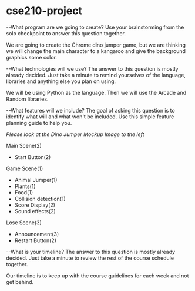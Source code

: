 # cse210-project

--What program are we going to create? Use your brainstorming from the solo checkpoint to answer this question together.

We are going to create the Chrome dino jumper game, but we are thinking we will change the main character to 
a kangaroo and give the background graphics some color. 


--What technologies will we use? The answer to this question is mostly already decided. Just take a minute to remind yourselves of the language, libraries and anything else you plan on using.

We will be using Python as the language. Then we will use the Arcade and Random libraries. 


--What features will we include? The goal of asking this question is to identify what will and what won't be included. Use this simple feature planning guide to help you.

*Please look at the Dino Jumper Mockup Image to the left*

Main Scene(2)
 * Start Button(2)

Game Scene(1)
 * Animal Jumper(1)
 * Plants(1)
 * Food(1)
 * Collision detection(1)
 * Score Display(2)
 * Sound effects(2)

Lose Scene(3)
 * Announcement(3)
 * Restart Button(2)


--What is your timeline? The answer to this question is mostly already decided. Just take a minute to review the rest of the course schedule together.

Our timeline is to keep up with the course guidelines for each week and not get behind. 